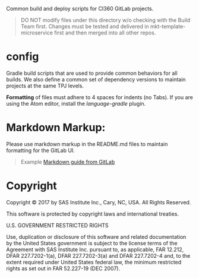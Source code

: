 Common build and deploy scripts for CI360 GitLab projects.

> DO NOT modify files under this directory w/o checking with the Build Team first.
> Changes must be tested and delivered in mkt-template-microservice first and then merged into all other repos.


# config

Gradle build scripts that are used to provide common behaviors for all builds.
We also define a common set of dependency versions to maintain projects at the same TPJ levels.

__Formatting__ of files must adhere to 4 spaces for indents (no Tabs).
If you are using the Atom editor, install the _language-gradle_ plugin.


# Markdown Markup:

Please use markdown markup in the README.md files to maintain formatting for the GitLab UI.
> Example [Markdown guide from GitLab](https://docs.gitlab.com/ee/user/markdown.html)


# Copyright

Copyright © 2017 by SAS Institute Inc., Cary, NC, USA. All Rights Reserved.

This software is protected by copyright laws and international treaties.

U.S. GOVERNMENT RESTRICTED RIGHTS

Use, duplication or disclosure of this software and related
documentation by the United States government is subject to the
license terms of the Agreement with SAS Institute Inc. pursuant to,
as applicable, FAR 12.212, DFAR 227.7202-1(a), DFAR 227.7202-3(a)
and DFAR 227.7202-4 and, to the extent required under United
States federal law, the minimum restricted rights as set out
in FAR 52.227-19 (DEC 2007).
